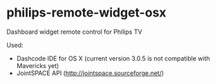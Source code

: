 philips-remote-widget-osx
=========================

Dashboard widget remote control for Philips TV

Used:
  * Dashcode IDE for OS X (current version 3.0.5 is not compatible with Mavericks yet)
  * JointSPACE API (http://jointspace.sourceforge.net/)

